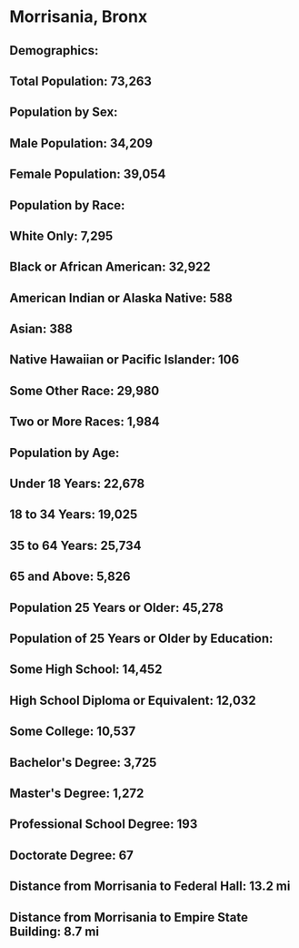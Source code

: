 # Morrisania, Bronx
## Demographics:
## Total Population: 73,263
## Population by Sex:
## Male Population: 34,209
## Female Population: 39,054
##
## Population by Race:
## White Only: 7,295
## Black or African American: 32,922
## American Indian or Alaska Native: 588
## Asian: 388
## Native Hawaiian or Pacific Islander: 106
## Some Other Race: 29,980
## Two or More Races: 1,984
##
## Population by Age:
## Under 18 Years: 22,678
## 18 to 34 Years: 19,025
## 35 to 64 Years: 25,734
## 65 and Above: 5,826
##
## Population 25 Years or Older: 45,278
## Population of 25 Years or Older by Education:
## Some High School: 14,452
## High School Diploma or Equivalent: 12,032
## Some College: 10,537
## Bachelor's Degree: 3,725
## Master's Degree: 1,272
## Professional School Degree: 193
## Doctorate Degree: 67
##
## Distance from Morrisania to Federal Hall: 13.2 mi
## Distance from Morrisania to Empire State Building: 8.7 mi





<script src = "http://embed.github.com/view/geojson/YukiYoshimatsu/honors_assignment/master/map.geojson.html"> <script>
